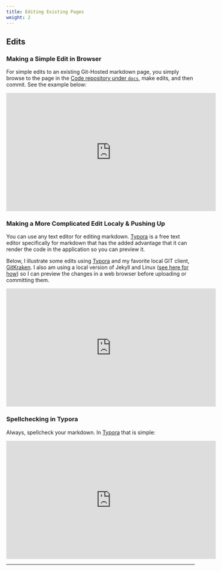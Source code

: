 ```yaml
---
title: Editing Existing Pages
weight: 2
---
```

## Edits

### Making a Simple Edit in Browser
For simple edits to an existing Git-Hosted markdown page, you simply browse to the page in the [Code repository under `docs`](https://github.com/Riverscapes/pyBRAT/tree/master/docs), make edits, and then commit. See the example below:

<iframe width="560" height="315" src="https://www.youtube.com/embed/5wTvqMnCZio" frameborder="0" allow="autoplay; encrypted-media" allowfullscreen></iframe>


### Making a More Complicated Edit Localy & Pushing Up

You can use any text editor for editing markdown. [Typora](https://typora.io/) is a free text editor specifically for markdown that has the added advantage that it can render the code in the application so you can preview it. 

Below, I illustrate some edits using  [Typora](https://typora.io/) and my favorite local GIT client, [GitKraken]( [Typora](https://typora.io/)). I also am using a local version of Jekyll and Linux ([see here for how](http://riverscapes.northarrowresearch.com/Technical_Reference/jekyll_toolbox.html#running-jekyll-locally)) so I can preview the changes in a web browser before uploading or committing them. 

<iframe width="560" height="315" src="https://www.youtube.com/embed/aIqSoQwi0N4" frameborder="0" allow="autoplay; encrypted-media" allowfullscreen></iframe>



### Spellchecking in Typora

Always, spellcheck your markdown. In  [Typora](https://typora.io/) that is simple:
<iframe width="560" height="315" src="https://www.youtube.com/embed/VAOSId6Cyi4" frameborder="0" allow="autoplay; encrypted-media" allowfullscreen></iframe>

------
<!-- TODO <div align="center">
	<a class="hollow button" href="/Documentation/Standards"><i class = "fa fa-check-square-o"></i> Back to ETAL Standards</a>
	<a class="hollow button" href="/Documentation"><i class="fa fa-info-circle"></i> Back to Help </a>
	<a class="hollow button" href="/"><img src="/images/favicons/favicon-16x16.png">  Back to BRAT Home </a>  
</div> -->
